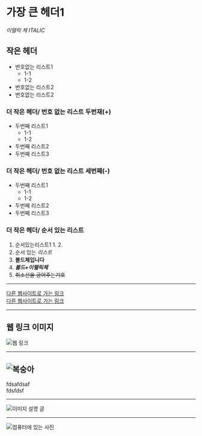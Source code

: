 # 가장 큰 헤더1   
*이탤릭 체  ITALIC*    
## 작은 헤더  
* 번호없는 리스트1  
  * 1-1  
  * 1-2  
* 번호없는 리스트2  
* 번호없는 리스트2  
### 더 작은 헤더/ 번호 없는 리스트 두번재(+)
+  두번째 리스트1
   + 1-1
   + 1-2
+  두번째 리스트2
+  두번째 리스트3

### 더 작은 헤더/ 번호 없는 리스트 세번째(-)
-  두번째 리스트1
   - 1-1  
   - 1-2
-  두번째 리스트2
-  두번째 리스트3

### 더 작은 헤더/ 순서 있는 리스트
1. 순서있는리스트1
   1.
   2.
2. 순서 있는 *리스트*
3. **볼드체입니다**
4. ***볼드+이탤릭체***
5. ~~취소선을 긍어주는기호~~
- - -
[다른 웹사이트로 가는 링크](http://www.naver.com)  
[다른 웹사이트로 가는 링크](http://www.google.com)
***
## 웹 링크 이미지  
![웹 링크](http://photo.jtbc.joins.com/news/2019/07/09/20190709080210807.jpg)
* * *
![복숭아](E:/img/login.png)
-------------------------
fdsafdsaf  
fdsfdsf  
- - -
![이미지 설명 글](https://i.imgur.com/81qyN1y.jpg)  
- - -
![컴퓨터에 있는 사진](assets/profile.png)
